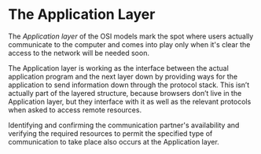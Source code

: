 # The Application Layer

The *Application layer* of the OSI models mark the spot where users actually communicate to the computer and comes into play only when it's clear the access to the network will be needed soon.

The Application layer is working as the interface between the actual application program and the next layer down by providing ways for the application to send information down through the protocol stack. This  isn’t actually part of the layered structure, because browsers don’t live in the Application layer, but they interface with it as well as the relevant protocols when asked to access remote resources.


Identifying and confirming the communication partner's availability and verifying the required resources to permit the specified type of communication to take place also occurs at the Application layer.
